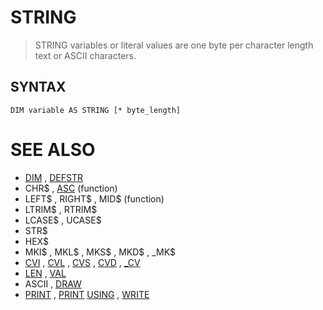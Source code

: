 # STRING
> STRING variables or literal values are one byte per character length text or ASCII characters.

## SYNTAX
`DIM variable AS STRING [* byte_length]`

# SEE ALSO
* [DIM](DIM.md) , [DEFSTR](DEFSTR.md)
* CHR$ , [ASC](ASC.md) (function)
* LEFT$ , RIGHT$ , MID$ (function)
* LTRIM$ , RTRIM$
* LCASE$ , UCASE$
* STR$
* HEX$
* MKI$ , MKL$ , MKS$ , MKD$ , _MK$
* [CVI](CVI.md) , [CVL](CVL.md) , [CVS](CVS.md) , [CVD](CVD.md) , [_CV](_CV.md)
* [LEN](LEN.md) , [VAL](VAL.md)
* ASCII , [DRAW](DRAW.md)
* [PRINT](PRINT.md) , [PRINT](PRINT.md) [USING](USING.md) , [WRITE](WRITE.md)

